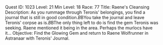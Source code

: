 Quest ID: 1023
Level: 21
Min Level: 18
Race: 77
Title: Raene's Cleansing
Description: As you rummage through Teronis' belongings, you find a journal that is still in good condition.$B$BYou take the journal and leave Teronis' corpse as is.$B$BThe only thing left to do is find the gem Teronis was seeking. Raene mentioned it being in the area. Perhaps the murlocs have it...
Objective: Find the Glowing Gem and return to Raene Wolfrunner in Astranaar with Teronis' Journal.
